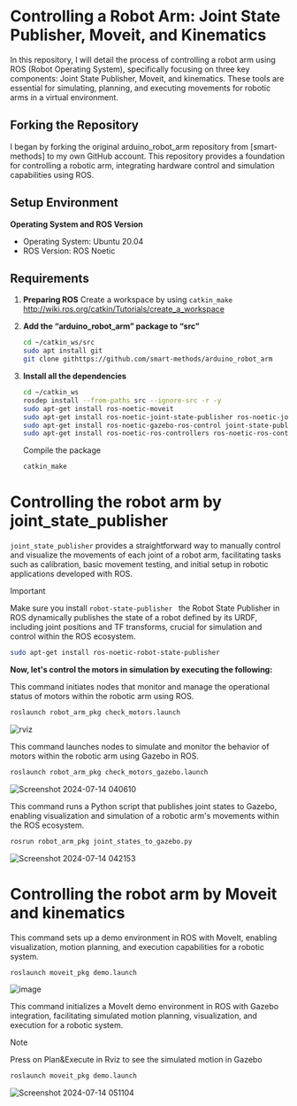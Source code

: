 # Controlling a Robot Arm: Joint State Publisher, Moveit, and Kinematics

In this repository, I will detail the process of controlling a robot arm using ROS (Robot Operating System), specifically focusing on three key components: Joint State Publisher, Moveit, and kinematics. These tools are essential for simulating, planning, and executing movements for robotic arms in a virtual environment.

## Forking the Repository
I began by forking the original arduino_robot_arm repository from [smart-methods] to my own GitHub account. This repository provides a foundation for controlling a robotic arm, integrating hardware control and simulation capabilities using ROS.

## Setup Environment
**Operating System and ROS Version**
- Operating System: Ubuntu 20.04
- ROS Version: ROS Noetic

## Requirements
1. **Preparing ROS**
   Create a workspace by using ```catkin_make``` http://wiki.ros.org/catkin/Tutorials/create_a_workspace
   
2. **Add the “arduino_robot_arm” package to “src”**
   ~~~bash
   cd ~/catkin_ws/src
   sudo apt install git
   git clone githttps://github.com/smart-methods/arduino_robot_arm
   ~~~
3. **Install all the dependencies**
   ~~~bash
   cd ~/catkin_ws
   rosdep install --from-paths src --ignore-src -r -y
   sudo apt-get install ros-noetic-moveit
   sudo apt-get install ros-noetic-joint-state-publisher ros-noetic-joint-state-publisher-gui
   sudo apt-get install ros-noetic-gazebo-ros-control joint-state-publisher
   sudo apt-get install ros-noetic-ros-controllers ros-noetic-ros-control
   ~~~
   Compile the package
   ~~~bash
   catkin_make
   ~~~
# Controlling the robot arm by joint_state_publisher

```joint_state_publisher``` provides a straightforward way to manually control and visualize the movements of each joint of a robot arm, facilitating tasks such as calibration, basic movement testing, and initial setup in robotic applications developed with ROS.

> [!IMPORTANT]
> Make sure you install ```robot-state-publisher ``` the Robot State Publisher in ROS dynamically publishes the state of a robot defined by its URDF, including joint positions and TF transforms, crucial for simulation and control within the ROS ecosystem.
> ~~~bash
> sudo apt-get install ros-noetic-robot-state-publisher
> ~~~

**Now, let's control the motors in simulation by executing the following:**

This command initiates nodes that monitor and manage the operational status of motors within the robotic arm using ROS.

~~~bash
roslaunch robot_arm_pkg check_motors.launch
~~~


![rviz](https://github.com/user-attachments/assets/6d913273-3587-4f8b-87ba-430c4b9f9557)


This command launches nodes to simulate and monitor the behavior of motors within the robotic arm using Gazebo in ROS.

~~~bash
roslaunch robot_arm_pkg check_motors_gazebo.launch
~~~


![Screenshot 2024-07-14 040610](https://github.com/user-attachments/assets/e3155b9a-3317-4687-9341-c72988961443)


This command runs a Python script that publishes joint states to Gazebo, enabling visualization and simulation of a robotic arm's movements within the ROS ecosystem.

~~~bash
rosrun robot_arm_pkg joint_states_to_gazebo.py
~~~


![Screenshot 2024-07-14 042153](https://github.com/user-attachments/assets/f3c3ec80-1b39-49b5-a772-ebc791937783)


# Controlling the robot arm by Moveit and kinematics

This command sets up a demo environment in ROS with MoveIt, enabling visualization, motion planning, and execution capabilities for a robotic system.

~~~bash
roslaunch moveit_pkg demo.launch
~~~

![image](https://github.com/user-attachments/assets/6b45d41b-4260-443e-9d75-a53cc5b51550)


This command initializes a MoveIt demo environment in ROS with Gazebo integration, facilitating simulated motion planning, visualization, and execution for a robotic system.

> [!NOTE]
> Press on Plan&Execute in Rviz to see the simulated motion in Gazebo 

~~~bash
roslaunch moveit_pkg demo.launch
~~~
![Screenshot 2024-07-14 051104](https://github.com/user-attachments/assets/fb97aac7-adba-48ab-81a6-2f20321463f1)


